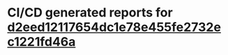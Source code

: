 # CI/CD generated reports for [d2eed12117654dc1e78e455fe2732ec1221fd46a](https://github.com/hydephp/develop/commit/d2eed12117654dc1e78e455fe2732ec1221fd46a)
